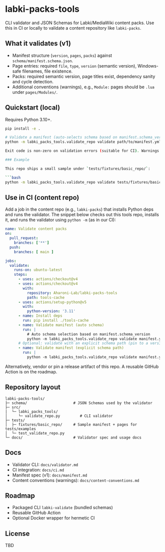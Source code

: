 # labki-packs-tools

CLI validator and JSON Schemas for Labki/MediaWiki content packs. Use this in CI or locally to validate a content repository like `labki-packs`.

## What it validates (v1)

- Manifest structure (`version`, `pages`, `packs`) against `schema/manifest.schema.json`.
- Page entries: required `file`, `type`, `version` (semantic version), Windows-safe filenames, file existence.
- Packs: required semantic version, page titles exist, dependency sanity and cycle detection.
- Additional conventions (warnings), e.g., `Module:` pages should be `.lua` under `pages/Modules/`.

## Quickstart (local)

Requires Python 3.10+.

```bash
pip install -e .

# Validate a manifest (auto-selects schema based on manifest.schema_version)
python -m labki_packs_tools.validate_repo validate path/to/manifest.yml

Exit code is non-zero on validation errors (suitable for CI). Warnings do not change the exit code.

### Example

This repo ships a small sample under `tests/fixtures/basic_repo/`:

```bash
python -m labki_packs_tools.validate_repo validate tests/fixtures/basic_repo/manifest.yml
```

## Use in CI (content repo)

Add a job in the content repo (e.g., `labki-packs`) that installs Python deps and runs the validator.
The snippet below checks out this tools repo, installs it, and runs the validator using `python -m` (as in our CI):

```yaml
name: Validate content packs
on:
  pull_request:
    branches: ['**']
  push:
    branches: [ main ]

jobs:
  validate:
    runs-on: ubuntu-latest
    steps:
      - uses: actions/checkout@v4
      - uses: actions/checkout@v4
        with:
          repository: Aharoni-Lab/labki-packs-tools
          path: tools-cache
      - uses: actions/setup-python@v5
        with:
          python-version: '3.11'
      - name: Install deps
        run: pip install ./tools-cache
      - name: Validate manifest (auto schema)
        run: |
          # Auto schema selection based on manifest.schema_version
          python -m labki_packs_tools.validate_repo validate manifest.yml
      # Optional: validate with an explicit schema path (pin to a version)
      - name: Validate manifest (explicit schema path)
        run: |
          python -m labki_packs_tools.validate_repo validate manifest.yml tools-cache/schema/v1_0_0/manifest.schema.json
```

Alternatively, vendor or pin a release artifact of this repo. A reusable GitHub Action is on the roadmap.

## Repository layout

```text
labki-packs-tools/
├─ schema/                     # JSON Schemas used by the validator
├─ src/
|  └─ labki_packs_tools/
│     └─ validate_repo.py         # CLI validator
├─ tests/
│  ├─ fixtures/basic_repo/     # Sample manifest + pages for tests/examples
│  └─ test_validate_repo.py
└─ docs/                       # Validator spec and usage docs
```

## Docs

- Validator CLI: `docs/validator.md`
- CI integration: `docs/ci.md`
- Manifest spec (v1): `docs/manifest.md`
- Content conventions (warnings): `docs/content-conventions.md`

## Roadmap

- Packaged CLI `labki-validate` (bundled schemas)
- Reusable GitHub Action
- Optional Docker wrapper for hermetic CI

## License

TBD
